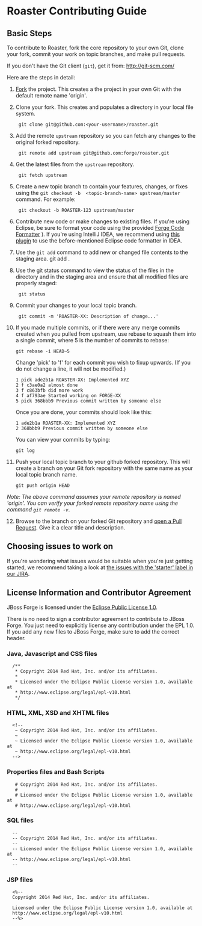 Roaster Contributing Guide
==============================

Basic Steps
-----------

To contribute to Roaster, fork the core repository to your own Git, clone your fork, commit your work on topic branches, and make pull requests.

If you don't have the Git client (`git`), get it from: <http://git-scm.com/>

Here are the steps in detail:

1. [Fork](https://github.com/forge/roaster/fork) the project. This creates a the project in your own Git with the default remote name 'origin'.

2. Clone your fork. This creates and populates a directory in your local file system.

        git clone git@github.com:<your-username>/roaster.git

3. Add the remote `upstream` repository so you can fetch any changes to the original forked repository.

        git remote add upstream git@github.com:forge/roaster.git

4. Get the latest files from the `upstream` repository.

        git fetch upstream

5. Create a new topic branch to contain your features, changes, or fixes using the `git checkout -b  <topic-branch-name> upstream/master` command. For example:

        git checkout -b ROASTER-123 upstream/master

6. Contribute new code or make changes to existing files. If you're using Eclipse, be sure to format your code using the provided [Forge Code Formatter](https://raw.githubusercontent.com/forge/core/master/eclipse-code-formatter-profile.xml)   ). If you're using IntelliJ IDEA, we recommend using [this plugin](http://plugins.jetbrains.com/plugin/6546) to use the before-mentioned Eclipse code formatter in IDEA.

7. Use the `git add` command to add new or changed file contents to the staging area.
        git add .

8. Use the git status command to view the status of the files in the directory and in the staging area and ensure that all modified files are properly staged:

        git status

9. Commit your changes to your local topic branch.

        git commit -m 'ROASTER-XX: Description of change...'

10. If you made multiple commits, or if there were any merge commits created when you pulled from upstream, use rebase to squash them into a single commit, where 5 is the number of commits to rebase:

        git rebase -i HEAD~5

    Change 'pick' to 'f' for each commit you wish to fixup upwards. (If you do not change a line, it will not be modified.)

        1 pick ade2b1a ROASTER-XX: Implemented XYZ
        2 f c3ae0a2 almost done
        3 f c863bfb did more work
        4 f af793ae Started working on FORGE-XX
        5 pick 368bbb9 Previous commit written by someone else

    Once you are done, your commits should look like this:

        1 ade2b1a ROASTER-XX: Implemented XYZ
        2 368bbb9 Previous commit written by someone else

    You can view your commits by typing:

        git log

11. Push your local topic branch to your github forked repository. This will create a branch on your Git fork repository with the same name as your local topic branch name.

        git push origin HEAD

   _Note: The above command assumes your remote repository is named 'origin'. You can verify your forked remote repository name using the command `git remote -v`_.

12. Browse to the <topic-branch-name> branch on your forked Git repository and [open a Pull Request](http://help.github.com/send-pull-requests/). Give it a clear title and description.

Choosing issues to work on
--------------------------

If you're wondering what issues would be suitable when you're just getting started, we recommend taking a look at [the issues with the 'starter' label in our JIRA](https://issues.jboss.org/issues/?filter=12321213).


License Information and Contributor Agreement
---------------------------------------------

  JBoss Forge is licensed under the [Eclipse Public License 1.0](http://www.eclipse.org/legal/epl-v10.html).

  There is no need to sign a contributor agreement to contribute to JBoss Forge. You just need to explicitly license any contribution under the EPL 1.0. If you add any new files to JBoss Forge, make sure to add the correct header.

### Java,  Javascript and CSS files

      /**
       * Copyright 2014 Red Hat, Inc. and/or its affiliates.
       *
       * Licensed under the Eclipse Public License version 1.0, available at
       * http://www.eclipse.org/legal/epl-v10.html
       */

### HTML, XML, XSD and XHTML files

      <!--
       ~ Copyright 2014 Red Hat, Inc. and/or its affiliates.
       ~
       ~ Licensed under the Eclipse Public License version 1.0, available at
       ~ http://www.eclipse.org/legal/epl-v10.html
      -->

### Properties files and Bash Scripts

       # Copyright 2014 Red Hat, Inc. and/or its affiliates.
       #
       # Licensed under the Eclipse Public License version 1.0, available at
       # http://www.eclipse.org/legal/epl-v10.html

### SQL files

      --
      -- Copyright 2014 Red Hat, Inc. and/or its affiliates.
      --
      -- Licensed under the Eclipse Public License version 1.0, available at
      -- http://www.eclipse.org/legal/epl-v10.html
      --

### JSP files

      <%--
      Copyright 2014 Red Hat, Inc. and/or its affiliates.

      Licensed under the Eclipse Public License version 1.0, available at
      http://www.eclipse.org/legal/epl-v10.html
      --%>

